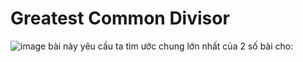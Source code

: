 # Greatest Common Divisor

![image](https://github.com/user-attachments/assets/71e229a5-6df3-4163-817e-2be43e29698f)
bài này yêu cầu ta tìm ước chung lớn nhất của 2 số bài cho:


